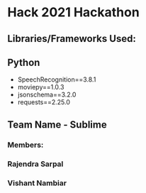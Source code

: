 # Hack 2021 Hackathon

## Libraries/Frameworks Used:

## Python
- SpeechRecognition==3.8.1
- moviepy==1.0.3
- jsonschema==3.2.0
- requests==2.25.0

## Team Name - Sublime
### Members:
### Rajendra Sarpal
### Vishant Nambiar
